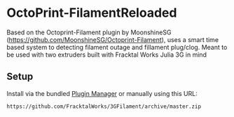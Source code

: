 # OctoPrint-FilamentReloaded

Based on the Octoprint-Filament plugin by MoonshineSG (https://github.com/MoonshineSG/Octoprint-Filament),
uses a smart time based system to detecting filament outage and fillament plug/clog. Meant to be used with two extruders
built with Fracktal Works Julia 3G in mind

## Setup

Install via the bundled [Plugin Manager](https://github.com/foosel/OctoPrint/wiki/Plugin:-Plugin-Manager)
or manually using this URL:

    https://github.com/FracktalWorks/3GFilament/archive/master.zip

